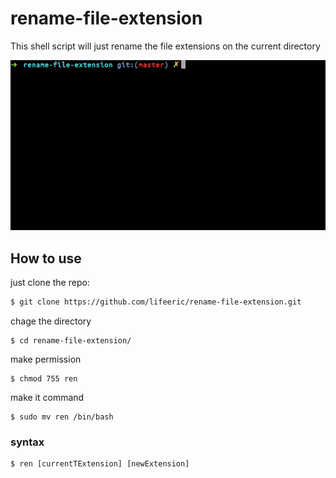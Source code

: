# rename-file-extension
This shell script will just rename the file extensions on the current directory

![image](gif.gif)


## How to use

just clone the repo:

```bash
$ git clone https://github.com/lifeeric/rename-file-extension.git
```
chage the directory

```
$ cd rename-file-extension/
```
make permission

```
$ chmod 755 ren
```
 make it command
 
 ```
 $ sudo mv ren /bin/bash
 ```
 
 
### syntax

```
$ ren [currentTExtension] [newExtension]
```
